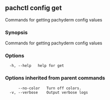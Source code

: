 ## pachctl config get

Commands for getting pachyderm config values

### Synopsis

Commands for getting pachyderm config values

### Options

```
  -h, --help   help for get
```

### Options inherited from parent commands

```
      --no-color   Turn off colors.
  -v, --verbose    Output verbose logs
```
